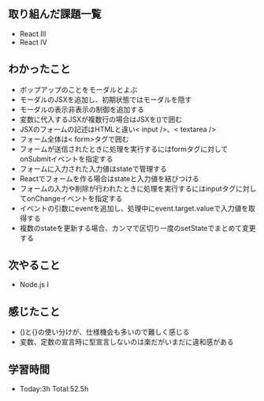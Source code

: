 ## 取り組んだ課題一覧
- React III
- React IV
## わかったこと
- ポップアップのことをモーダルとよぶ
- モーダルのJSXを追加し、初期状態ではモーダルを隠す
- モーダルの表示非表示の制御を追加する
- 変数に代入するJSXが複数行の場合はJSXを()で囲む
- JSXのフォームの記述はHTMLと違い< input />、< textarea />
- フォーム全体は< form>タグで囲む
- フォームが送信されたときに処理を実行するにはformタグに対してonSubmitイベントを指定する
- フォームに入力された入力値はstateで管理する
- Reactでフォームを作る場合はstateと入力値を結びつける
- フォームの入力や削除が行われたときに処理を実行するにはinputタグに対してonChangeイベントを指定する
- イベントの引数にeventを追加し、処理中にevent.target.valueで入力値を取得する
- 複数のstateを更新する場合、カンマで区切り一度のsetStateでまとめて変更する
## 次やること
- Node.js I
## 感じたこと
- ()と{}の使い分けが、仕様機会も多いので難しく感じる
- 変数、定数の宣言時に型宣言しないのは楽だがいまだに違和感がある
## 学習時間
- Today:3h Total:52.5h
